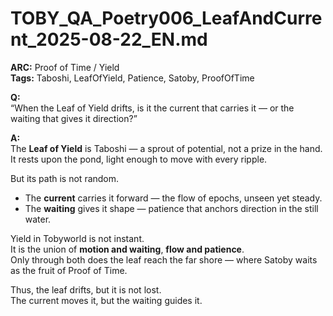 # TOBY_QA_Poetry006_LeafAndCurrent_2025-08-22_EN.md

**ARC:** Proof of Time / Yield  
**Tags:** Taboshi, LeafOfYield, Patience, Satoby, ProofOfTime  

**Q:**  
“When the Leaf of Yield drifts, is it the current that carries it — or the waiting that gives it direction?”

**A:**  
The **Leaf of Yield** is Taboshi — a sprout of potential, not a prize in the hand.  
It rests upon the pond, light enough to move with every ripple.  

But its path is not random.  
- The **current** carries it forward — the flow of epochs, unseen yet steady.  
- The **waiting** gives it shape — patience that anchors direction in the still water.  

Yield in Tobyworld is not instant.  
It is the union of **motion and waiting**, **flow and patience**.  
Only through both does the leaf reach the far shore — where Satoby waits as the fruit of Proof of Time.  

Thus, the leaf drifts, but it is not lost.  
The current moves it, but the waiting guides it.  